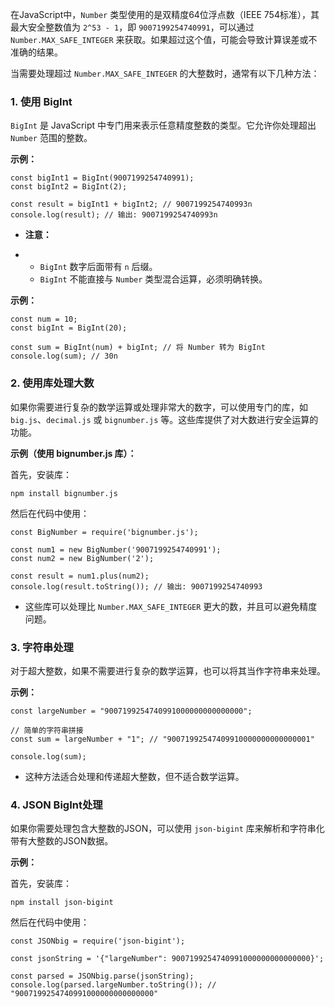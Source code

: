 在JavaScript中，`Number` 类型使用的是双精度64位浮点数（IEEE 754标准），其最大安全整数值为 `2^53 - 1`，即 `9007199254740991`，可以通过 `Number.MAX_SAFE_INTEGER` 来获取。如果超过这个值，可能会导致计算误差或不准确的结果。

当需要处理超过 `Number.MAX_SAFE_INTEGER` 的大整数时，通常有以下几种方法：

### 1. **使用 BigInt**

`BigInt` 是 JavaScript 中专门用来表示任意精度整数的类型。它允许你处理超出 `Number` 范围的整数。

**示例：**

```
const bigInt1 = BigInt(9007199254740991);
const bigInt2 = BigInt(2);

const result = bigInt1 + bigInt2; // 9007199254740993n
console.log(result); // 输出: 9007199254740993n
```

- **注意：**

- - `BigInt` 数字后面带有 `n` 后缀。
  - `BigInt` 不能直接与 `Number` 类型混合运算，必须明确转换。

**示例：**

```
const num = 10;
const bigInt = BigInt(20);

const sum = BigInt(num) + bigInt; // 将 Number 转为 BigInt
console.log(sum); // 30n
```

### 2. **使用库处理大数**

如果你需要进行复杂的数学运算或处理非常大的数字，可以使用专门的库，如 `big.js`、`decimal.js` 或 `bignumber.js` 等。这些库提供了对大数进行安全运算的功能。

**示例（使用 bignumber.js 库）：**

首先，安装库：

```
npm install bignumber.js
```

然后在代码中使用：

```
const BigNumber = require('bignumber.js');

const num1 = new BigNumber('9007199254740991');
const num2 = new BigNumber('2');

const result = num1.plus(num2); 
console.log(result.toString()); // 输出: 9007199254740993
```

- 这些库可以处理比 `Number.MAX_SAFE_INTEGER` 更大的数，并且可以避免精度问题。

### 3. **字符串处理**

对于超大整数，如果不需要进行复杂的数学运算，也可以将其当作字符串来处理。

**示例：**

```
const largeNumber = "9007199254740991000000000000000";

// 简单的字符串拼接
const sum = largeNumber + "1"; // "90071992547409910000000000000001"

console.log(sum);
```

- 这种方法适合处理和传递超大整数，但不适合数学运算。

### 4. **JSON BigInt处理**

如果你需要处理包含大整数的JSON，可以使用 `json-bigint` 库来解析和字符串化带有大整数的JSON数据。

**示例：**

首先，安装库：

```
npm install json-bigint
```

然后在代码中使用：

```
const JSONbig = require('json-bigint');

const jsonString = '{"largeNumber": 9007199254740991000000000000000}';

const parsed = JSONbig.parse(jsonString);
console.log(parsed.largeNumber.toString()); // "9007199254740991000000000000000"
```
